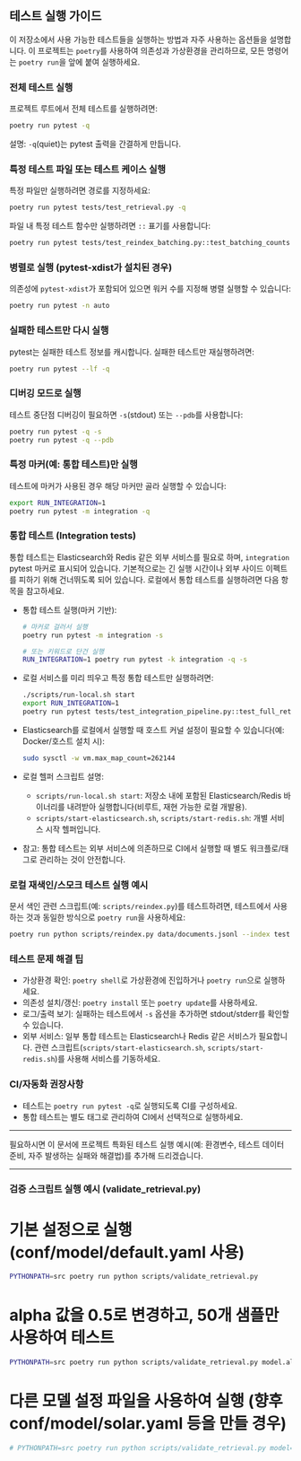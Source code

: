 ## 테스트 실행 가이드

이 저장소에서 사용 가능한 테스트들을 실행하는 방법과 자주 사용하는 옵션들을 설명합니다. 이 프로젝트는 `poetry`를 사용하여 의존성과 가상환경을 관리하므로, 모든 명령어는 `poetry run`을 앞에 붙여 실행하세요.

### 전체 테스트 실행

프로젝트 루트에서 전체 테스트를 실행하려면:

```bash
poetry run pytest -q
```

설명: `-q`(quiet)는 pytest 출력을 간결하게 만듭니다.

### 특정 테스트 파일 또는 테스트 케이스 실행

특정 파일만 실행하려면 경로를 지정하세요:

```bash
poetry run pytest tests/test_retrieval.py -q
```

파일 내 특정 테스트 함수만 실행하려면 `::` 표기를 사용합니다:

```bash
poetry run pytest tests/test_reindex_batching.py::test_batching_counts -q
```

### 병렬로 실행 (pytest-xdist가 설치된 경우)

의존성에 `pytest-xdist`가 포함되어 있으면 워커 수를 지정해 병렬 실행할 수 있습니다:

```bash
poetry run pytest -n auto
```

### 실패한 테스트만 다시 실행

pytest는 실패한 테스트 정보를 캐시합니다. 실패한 테스트만 재실행하려면:

```bash
poetry run pytest --lf -q
```

### 디버깅 모드로 실행

테스트 중단점 디버깅이 필요하면 `-s`(stdout) 또는 `--pdb`를 사용합니다:

```bash
poetry run pytest -q -s
poetry run pytest -q --pdb
```

### 특정 마커(예: 통합 테스트)만 실행

테스트에 마커가 사용된 경우 해당 마커만 골라 실행할 수 있습니다:

```bash
export RUN_INTEGRATION=1
poetry run pytest -m integration -q
```

### 통합 테스트 (Integration tests)

통합 테스트는 Elasticsearch와 Redis 같은 외부 서비스를 필요로 하며, `integration` pytest 마커로 표시되어 있습니다. 기본적으로는 긴 실행 시간이나 외부 사이드 이펙트를 피하기 위해 건너뛰도록 되어 있습니다. 로컬에서 통합 테스트를 실행하려면 다음 항목을 참고하세요.

- 통합 테스트 실행(마커 기반):

	```bash
	# 마커로 걸러서 실행
	poetry run pytest -m integration -s

	# 또는 키워드로 단건 실행
	RUN_INTEGRATION=1 poetry run pytest -k integration -q -s
	```

- 로컬 서비스를 미리 띄우고 특정 통합 테스트만 실행하려면:

	```bash
	./scripts/run-local.sh start
	export RUN_INTEGRATION=1
	poetry run pytest tests/test_integration_pipeline.py::test_full_retrieval_pipeline -s
	```

- Elasticsearch를 로컬에서 실행할 때 호스트 커널 설정이 필요할 수 있습니다(예: Docker/호스트 설치 시):

	```bash
	sudo sysctl -w vm.max_map_count=262144
	```

- 로컬 헬퍼 스크립트 설명:
	- `scripts/run-local.sh start`: 저장소 내에 포함된 Elasticsearch/Redis 바이너리를 내려받아 실행합니다(비루트, 재현 가능한 로컬 개발용).
	- `scripts/start-elasticsearch.sh`, `scripts/start-redis.sh`: 개별 서비스 시작 헬퍼입니다.

- 참고: 통합 테스트는 외부 서비스에 의존하므로 CI에서 실행할 때 별도 워크플로/태그로 관리하는 것이 안전합니다.

### 로컬 재색인/스모크 테스트 실행 예시

문서 색인 관련 스크립트(예: `scripts/reindex.py`)를 테스트하려면, 테스트에서 사용하는 것과 동일한 방식으로 `poetry run`을 사용하세요:

```bash
poetry run python scripts/reindex.py data/documents.jsonl --index test
```

### 테스트 문제 해결 팁

- 가상환경 확인: `poetry shell`로 가상환경에 진입하거나 `poetry run`으로 실행하세요.
- 의존성 설치/갱신: `poetry install` 또는 `poetry update`를 사용하세요.
- 로그/출력 보기: 실패하는 테스트에서 `-s` 옵션을 추가하면 stdout/stderr를 확인할 수 있습니다.
- 외부 서비스: 일부 통합 테스트는 Elasticsearch나 Redis 같은 서비스가 필요합니다. 관련 스크립트(`scripts/start-elasticsearch.sh`, `scripts/start-redis.sh`)를 사용해 서비스를 기동하세요.

### CI/자동화 권장사항

- 테스트는 `poetry run pytest -q`로 실행되도록 CI를 구성하세요.
- 통합 테스트는 별도 태그로 관리하여 CI에서 선택적으로 실행하세요.

---

필요하시면 이 문서에 프로젝트 특화된 테스트 실행 예시(예: 환경변수, 테스트 데이터 준비, 자주 발생하는 실패와 해결법)를 추가해 드리겠습니다.

---

### 검증 스크립트 실행 예시 (validate_retrieval.py)

# 기본 설정으로 실행 (conf/model/default.yaml 사용)
```bash
PYTHONPATH=src poetry run python scripts/validate_retrieval.py
```

# alpha 값을 0.5로 변경하고, 50개 샘플만 사용하여 테스트
```bash
PYTHONPATH=src poetry run python scripts/validate_retrieval.py model.alpha=0.4 limit=50
```

# 다른 모델 설정 파일을 사용하여 실행 (향후 conf/model/solar.yaml 등을 만들 경우)
```bash
# PYTHONPATH=src poetry run python scripts/validate_retrieval.py model=solar
```